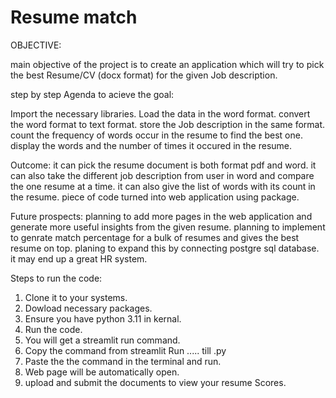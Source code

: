 # Resume match

OBJECTIVE:

main objective of the project is to create an application which will try to pick the best Resume/CV (docx format) for the given Job description.

step by step Agenda to acieve the goal:

Import the necessary libraries.
Load the data in the word format.
convert the word format to text format.
store the Job description in the same format.
count the frequency of words occur in the resume to find the best one.
display the words and the number of times it occured in the resume.

Outcome:
it can pick the resume document is both format pdf and word.
it can also take the different job description from user in word and compare the one resume at a time.
it can also give the list of words with its count in the resume.
piece of code turned into web application using package.

Future prospects:
planning to add more pages in the web application and generate more useful insights from the given resume.
planning to implement to genrate match percentage for a bulk of resumes and gives the best resume on top.
planing to expand this by connecting postgre sql database.
it may end up a great HR system.

Steps to run the code:
1. Clone it to your systems.
2. Dowload necessary packages.
3. Ensure you have python 3.11 in kernal.
4. Run the code.
5. You will get a streamlit run command.
6. Copy the command from streamlit Run ..... till .py
7. Paste the the command in the terminal and run.
8. Web page will be automatically open.
9. upload and submit the documents to view your resume Scores.

